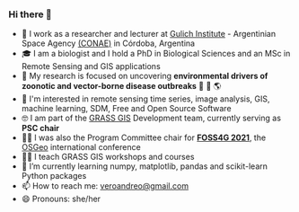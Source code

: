 ### Hi there 👋

- 🔭 I work as a researcher and lecturer at [Gulich Institute](https://ig.conae.unc.edu.ar/) - Argentinian Space Agency [(CONAE)](https://www.argentina.gob.ar/ciencia/conae) in Córdoba, Argentina
- :mortar_board: I am a biologist and I hold a PhD in Biological Sciences and an MSc in Remote Sensing and GIS applications
- :microscope: My research is focused on uncovering **environmental drivers of zoonotic and vector-borne disease outbreaks** :mosquito: :satellite: :earth_americas:
- :pushpin: I'm interested in remote sensing time series, image analysis, GIS, machine learning, SDM, Free and Open Source Software
- 🤓 I am part of the [GRASS GIS](https://grass.osgeo.org/) Development team, currently serving as **PSC chair**
- :technologist: I was also the Program Committee chair for [**FOSS4G 2021**](2021.foss4g.org/), the [OSGeo](https://www.osgeo.org/) international conference
- :teacher: I teach GRASS GIS workshops and courses
- 🌱 I’m currently learning numpy, matplotlib, pandas and scikit-learn Python packages
- 📫 How to reach me: veroandreo@gmail.com
- 😄 Pronouns: she/her
